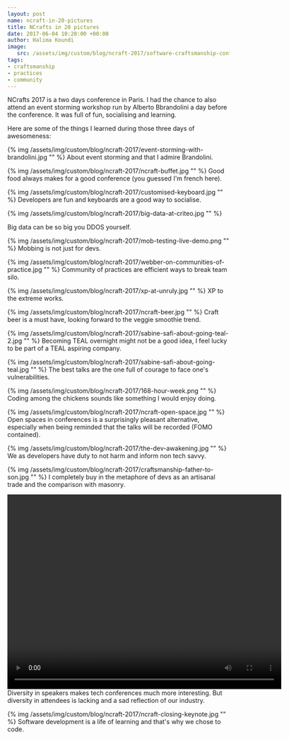 ```yaml
---
layout: post
name: ncraft-in-20-pictures
title: NCrafts in 20 pictures
date: 2017-06-04 10:20:00 +00:00
author: Halima Koundi
image:
   src: /assets/img/custom/blog/ncraft-2017/software-craftsmanship-conference-paris.jpg
tags:
- craftsmanship
- practices
- community
---
```


NCrafts 2017 is a two days conference in Paris. I had the chance to also attend an event storming workshop run by Alberto Bbrandolini a day before the conference.
It was full of fun, socialising and learning.

Here are some of the things I learned during those three days of awesomeness:

{% img /assets/img/custom/blog/ncraft-2017/event-storming-with-brandolini.jpg "" %}
About event storming and that I admire Brandolini.

{% img /assets/img/custom/blog/ncraft-2017/ncraft-buffet.jpg "" %}
Good food always makes for a good conference (you guessed I'm french here).


{% img /assets/img/custom/blog/ncraft-2017/customised-keyboard.jpg "" %}
Developers are fun and keyboards are a good way to socialise.


{% img /assets/img/custom/blog/ncraft-2017/big-data-at-criteo.jpg "" %}

Big data can be so big you DDOS yourself.


{% img /assets/img/custom/blog/ncraft-2017/mob-testing-live-demo.png "" %}
Mobbing is not just for devs.


{% img /assets/img/custom/blog/ncraft-2017/webber-on-communities-of-practice.jpg "" %}
Community of practices are efficient ways to break team silo.


{% img /assets/img/custom/blog/ncraft-2017/xp-at-unruly.jpg "" %}
XP to the extreme works.


{% img /assets/img/custom/blog/ncraft-2017/ncraft-beer.jpg "" %}
Craft beer is a must have, looking forward to the veggie smoothie trend.


{% img /assets/img/custom/blog/ncraft-2017/sabine-safi-about-going-teal-2.jpg "" %}
Becoming TEAL overnight might not be a good idea, I feel lucky to be part of a TEAL aspiring company.


{% img /assets/img/custom/blog/ncraft-2017/sabine-safi-about-going-teal.jpg "" %}
The best talks are the one full of courage to face one's vulnerabilities.


{% img /assets/img/custom/blog/ncraft-2017/168-hour-week.png "" %}
Coding among the chickens sounds like something I would enjoy doing.


{% img /assets/img/custom/blog/ncraft-2017/ncraft-open-space.jpg "" %}
Open spaces in conferences is a surprisingly pleasant alternative, especially when being reminded that the talks will be recorded (FOMO contained).


{% img /assets/img/custom/blog/ncraft-2017/the-dev-awakening.jpg "" %}
We as developers have duty to not harm and inform non tech savvy.


{% img /assets/img/custom/blog/ncraft-2017/craftsmanship-father-to-son.jpg "" %}
I completely buy in the metaphore of devs as an artisanal trade and the comparison with masonry.


<video width="620" height="440" controls>
  <source src="/assets/img/custom/blog/ncraft-2017/ncraft-speakers.mp4" type="video/mp4">
	Your browser does not support the video tag.
</video>
<br/>Diversity in speakers makes tech conferences much more interesting. 
But diversity in attendees is lacking and a sad reflection of our industry.


{% img /assets/img/custom/blog/ncraft-2017/ncraft-closing-keynote.jpg "" %}
Software development is a life of learning and that's why we chose to code.

